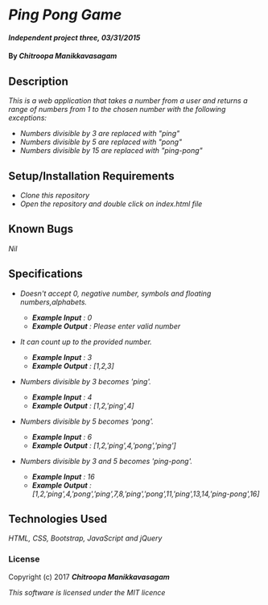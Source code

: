 # _Ping Pong Game_

#### _Independent project three, 03/31/2015_

#### By _**Chitroopa Manikkavasagam**_

## Description

_This is a web application that takes a number from a user and returns a range of numbers from 1 to the chosen number with the following exceptions:_
* _Numbers divisible by 3 are replaced with "ping"_
* _Numbers divisible by 5 are replaced with "pong"_
* _Numbers divisible by 15 are replaced with "ping-pong"_

## Setup/Installation Requirements

* _Clone this repository_
* _Open the repository and double click on index.html file_

## Known Bugs

_Nil_

## Specifications

* _Doesn't accept 0, negative number, symbols and floating numbers,alphabets._
    * _**Example Input** : 0_
    * _**Example Output** : Please enter valid number_

* _It can count up to the provided number._
    * _**Example Input** : 3_
    * _**Example Output** : [1,2,3]_

* _Numbers divisible by 3 becomes 'ping'._
    * _**Example Input** : 4_
    * _**Example Output** : [1,2,'ping',4]_

* _Numbers divisible by 5 becomes 'pong'._
    * _**Example Input** : 6_
    * _**Example Output** : [1,2,'ping',4,'pong','ping']_

* _Numbers divisible by 3 and 5 becomes 'ping-pong'._
    * _**Example Input** : 16_
    * _**Example Output** : [1,2,'ping',4,'pong','ping',7,8,'ping','pong',11,'ping',13,14,'ping-pong',16]_

## Technologies Used

_HTML, CSS, Bootstrap, JavaScript and jQuery_

### License

Copyright (c) 2017 **_Chitroopa Manikkavasagam_**

*This software is licensed under the MIT licence*
